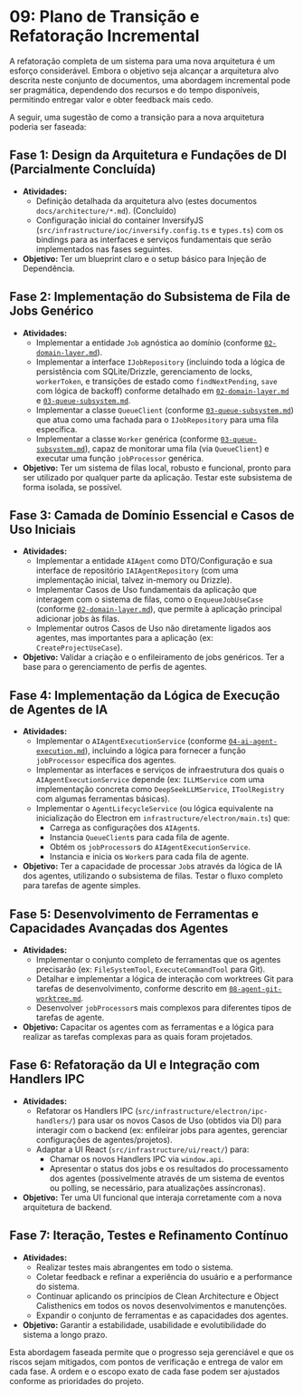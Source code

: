 # 09: Plano de Transição e Refatoração Incremental

A refatoração completa de um sistema para uma nova arquitetura é um esforço considerável. Embora o objetivo seja alcançar a arquitetura alvo descrita neste conjunto de documentos, uma abordagem incremental pode ser pragmática, dependendo dos recursos e do tempo disponíveis, permitindo entregar valor e obter feedback mais cedo.

A seguir, uma sugestão de como a transição para a nova arquitetura poderia ser faseada:

## Fase 1: Design da Arquitetura e Fundações de DI (Parcialmente Concluída)

*   **Atividades:**
    *   Definição detalhada da arquitetura alvo (estes documentos `docs/architecture/*.md`). (Concluído)
    *   Configuração inicial do container InversifyJS (`src/infrastructure/ioc/inversify.config.ts` e `types.ts`) com os bindings para as interfaces e serviços fundamentais que serão implementados nas fases seguintes.
*   **Objetivo:** Ter um blueprint claro e o setup básico para Injeção de Dependência.

## Fase 2: Implementação do Subsistema de Fila de Jobs Genérico

*   **Atividades:**
    *   Implementar a entidade `Job` agnóstica ao domínio (conforme [`02-domain-layer.md`](./02-domain-layer.md)).
    *   Implementar a interface `IJobRepository` (incluindo toda a lógica de persistência com SQLite/Drizzle, gerenciamento de locks, `workerToken`, e transições de estado como `findNextPending`, `save` com lógica de backoff) conforme detalhado em [`02-domain-layer.md`](./02-domain-layer.md) e [`03-queue-subsystem.md`](./03-queue-subsystem.md).
    *   Implementar a classe `QueueClient` (conforme [`03-queue-subsystem.md`](./03-queue-subsystem.md)) que atua como uma fachada para o `IJobRepository` para uma fila específica.
    *   Implementar a classe `Worker` genérica (conforme [`03-queue-subsystem.md`](./03-queue-subsystem.md)), capaz de monitorar uma fila (via `QueueClient`) e executar uma função `jobProcessor` genérica.
*   **Objetivo:** Ter um sistema de filas local, robusto e funcional, pronto para ser utilizado por qualquer parte da aplicação. Testar este subsistema de forma isolada, se possível.

## Fase 3: Camada de Domínio Essencial e Casos de Uso Iniciais

*   **Atividades:**
    *   Implementar a entidade `AIAgent` como DTO/Configuração e sua interface de repositório `IAIAgentRepository` (com uma implementação inicial, talvez in-memory ou Drizzle).
    *   Implementar Casos de Uso fundamentais da aplicação que interagem com o sistema de filas, como o `EnqueueJobUseCase` (conforme [`02-domain-layer.md`](./02-domain-layer.md)), que permite à aplicação principal adicionar jobs às filas.
    *   Implementar outros Casos de Uso não diretamente ligados aos agentes, mas importantes para a aplicação (ex: `CreateProjectUseCase`).
*   **Objetivo:** Validar a criação e o enfileiramento de jobs genéricos. Ter a base para o gerenciamento de perfis de agentes.

## Fase 4: Implementação da Lógica de Execução de Agentes de IA

*   **Atividades:**
    *   Implementar o `AIAgentExecutionService` (conforme [`04-ai-agent-execution.md`](./04-ai-agent-execution.md)), incluindo a lógica para fornecer a função `jobProcessor` específica dos agentes.
    *   Implementar as interfaces e serviços de infraestrutura dos quais o `AIAgentExecutionService` depende (ex: `ILLMService` com uma implementação concreta como `DeepSeekLLMService`, `IToolRegistry` com algumas ferramentas básicas).
    *   Implementar o `AgentLifecycleService` (ou lógica equivalente na inicialização do Electron em `infrastructure/electron/main.ts`) que:
        *   Carrega as configurações dos `AIAgent`s.
        *   Instancia `QueueClient`s para cada fila de agente.
        *   Obtém os `jobProcessor`s do `AIAgentExecutionService`.
        *   Instancia e inicia os `Worker`s para cada fila de agente.
*   **Objetivo:** Ter a capacidade de processar `Job`s através da lógica de IA dos agentes, utilizando o subsistema de filas. Testar o fluxo completo para tarefas de agente simples.

## Fase 5: Desenvolvimento de Ferramentas e Capacidades Avançadas dos Agentes

*   **Atividades:**
    *   Implementar o conjunto completo de ferramentas que os agentes precisarão (ex: `FileSystemTool`, `ExecuteCommandTool` para Git).
    *   Detalhar e implementar a lógica de interação com worktrees Git para tarefas de desenvolvimento, conforme descrito em [`08-agent-git-worktree.md`](./08-agent-git-worktree.md).
    *   Desenvolver `jobProcessor`s mais complexos para diferentes tipos de tarefas de agente.
*   **Objetivo:** Capacitar os agentes com as ferramentas e a lógica para realizar as tarefas complexas para as quais foram projetados.

## Fase 6: Refatoração da UI e Integração com Handlers IPC

*   **Atividades:**
    *   Refatorar os Handlers IPC (`src/infrastructure/electron/ipc-handlers/`) para usar os novos Casos de Uso (obtidos via DI) para interagir com o backend (ex: enfileirar jobs para agentes, gerenciar configurações de agentes/projetos).
    *   Adaptar a UI React (`src/infrastructure/ui/react/`) para:
        *   Chamar os novos Handlers IPC via `window.api`.
        *   Apresentar o status dos jobs e os resultados do processamento dos agentes (possivelmente através de um sistema de eventos ou polling, se necessário, para atualizações assíncronas).
*   **Objetivo:** Ter uma UI funcional que interaja corretamente com a nova arquitetura de backend.

## Fase 7: Iteração, Testes e Refinamento Contínuo

*   **Atividades:**
    *   Realizar testes mais abrangentes em todo o sistema.
    *   Coletar feedback e refinar a experiência do usuário e a performance do sistema.
    *   Continuar aplicando os princípios de Clean Architecture e Object Calisthenics em todos os novos desenvolvimentos e manutenções.
    *   Expandir o conjunto de ferramentas e as capacidades dos agentes.
*   **Objetivo:** Garantir a estabilidade, usabilidade e evolutibilidade do sistema a longo prazo.

Esta abordagem faseada permite que o progresso seja gerenciável e que os riscos sejam mitigados, com pontos de verificação e entrega de valor em cada fase. A ordem e o escopo exato de cada fase podem ser ajustados conforme as prioridades do projeto.
```
